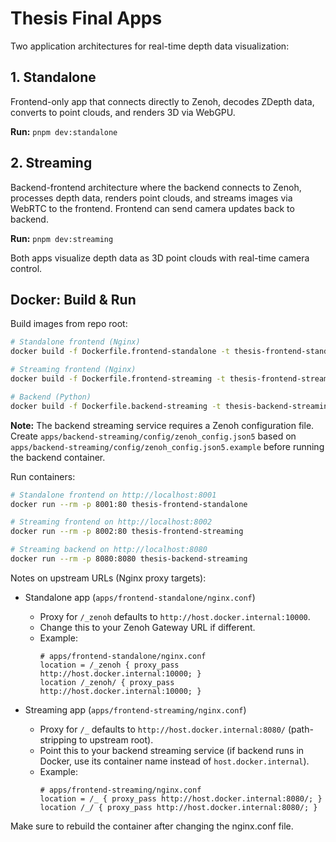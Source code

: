 # Thesis Final Apps

Two application architectures for real-time depth data visualization:

## 1. Standalone

Frontend-only app that connects directly to Zenoh, decodes ZDepth data, converts to point clouds, and renders 3D via WebGPU.

**Run:** `pnpm dev:standalone`

## 2. Streaming

Backend-frontend architecture where the backend connects to Zenoh, processes depth data, renders point clouds, and streams images via WebRTC to the frontend. Frontend can send camera updates back to backend.

**Run:** `pnpm dev:streaming`

Both apps visualize depth data as 3D point clouds with real-time camera control.

## Docker: Build & Run

Build images from repo root:

```bash
# Standalone frontend (Nginx)
docker build -f Dockerfile.frontend-standalone -t thesis-frontend-standalone .

# Streaming frontend (Nginx)
docker build -f Dockerfile.frontend-streaming -t thesis-frontend-streaming .

# Backend (Python)
docker build -f Dockerfile.backend-streaming -t thesis-backend-streaming .
```

**Note:** The backend streaming service requires a Zenoh configuration file. Create `apps/backend-streaming/config/zenoh_config.json5` based on `apps/backend-streaming/config/zenoh_config.json5.example` before running the backend container.

Run containers:

```bash
# Standalone frontend on http://localhost:8001
docker run --rm -p 8001:80 thesis-frontend-standalone

# Streaming frontend on http://localhost:8002
docker run --rm -p 8002:80 thesis-frontend-streaming

# Streaming backend on http://localhost:8080
docker run --rm -p 8080:8080 thesis-backend-streaming
```

Notes on upstream URLs (Nginx proxy targets):

- Standalone app (`apps/frontend-standalone/nginx.conf`)

  - Proxy for `/_zenoh` defaults to `http://host.docker.internal:10000`.
  - Change this to your Zenoh Gateway URL if different.
  - Example:
    ```nginx
    # apps/frontend-standalone/nginx.conf
    location = /_zenoh { proxy_pass http://host.docker.internal:10000; }
    location /_zenoh/ { proxy_pass http://host.docker.internal:10000; }
    ```

- Streaming app (`apps/frontend-streaming/nginx.conf`)
  - Proxy for `/_` defaults to `http://host.docker.internal:8080/` (path-stripping to upstream root).
  - Point this to your backend streaming service (if backend runs in Docker, use its container name instead of `host.docker.internal`).
  - Example:
    ```nginx
    # apps/frontend-streaming/nginx.conf
    location = /_ { proxy_pass http://host.docker.internal:8080/; }
    location /_/ { proxy_pass http://host.docker.internal:8080/; }
    ```

Make sure to rebuild the container after changing the nginx.conf file.
